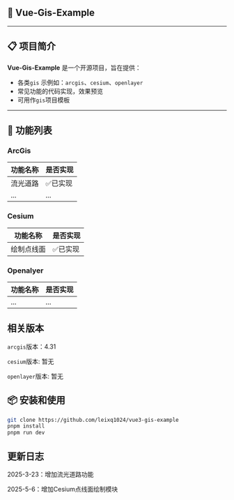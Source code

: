 ## 🌟 Vue-Gis-Example


---

## 📋 项目简介  

**Vue-Gis-Example** 是一个开源项目，旨在提供：  

- 各类`gis` 示例如：`arcgis`、`cesium`、`openlayer`
- 常见功能的代码实现，效果预览
- 可用作`gis`项目模板

---

## 🔧 功能列表 

### ArcGis

| 功能名称 | 是否实现 |
| -------- | -------- |
| 流光道路 | ✅已实现  |
| ...      | ...      |

### Cesium

| 功能名称   | 是否实现 |
| ---------- | -------- |
| 绘制点线面 | ✅已实现  |

### Openalyer

| 功能名称 | 是否实现 |
| -------- | -------- |
| ...      | ...      |

## 相关版本

`arcgis`版本：4.31

`cesium`版本: 暂无

`openlayer`版本: 暂无

## 📦 安装和使用   

```bash
git clone https://github.com/leixq1024/vue3-gis-example 
pnpm install 
pnpm run dev 
```

## 更新日志

2025-3-23：增加流光道路功能

2025-5-6：增加Cesium点线面绘制模块
